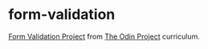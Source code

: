 # form-validation

[Form Validation Project](https://www.theodinproject.com/courses/javascript/lessons/forms-javascript) from [The Odin Project](https://www.theodinproject.com/) curriculum.